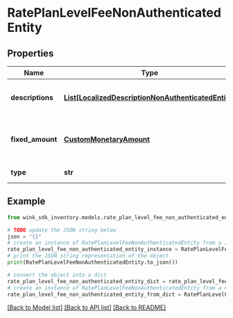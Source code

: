 # RatePlanLevelFeeNonAuthenticatedEntity


## Properties

Name | Type | Description | Notes
------------ | ------------- | ------------- | -------------
**descriptions** | [**List[LocalizedDescriptionNonAuthenticatedEntity]**](LocalizedDescriptionNonAuthenticatedEntity.md) | List of localized descriptions for this fee. | 
**fixed_amount** | [**CustomMonetaryAmount**](CustomMonetaryAmount.md) | Rate plan level fixed fee amount in property currency | 
**type** | **str** | Rate plan fee type | 

## Example

```python
from wink_sdk_inventory.models.rate_plan_level_fee_non_authenticated_entity import RatePlanLevelFeeNonAuthenticatedEntity

# TODO update the JSON string below
json = "{}"
# create an instance of RatePlanLevelFeeNonAuthenticatedEntity from a JSON string
rate_plan_level_fee_non_authenticated_entity_instance = RatePlanLevelFeeNonAuthenticatedEntity.from_json(json)
# print the JSON string representation of the object
print(RatePlanLevelFeeNonAuthenticatedEntity.to_json())

# convert the object into a dict
rate_plan_level_fee_non_authenticated_entity_dict = rate_plan_level_fee_non_authenticated_entity_instance.to_dict()
# create an instance of RatePlanLevelFeeNonAuthenticatedEntity from a dict
rate_plan_level_fee_non_authenticated_entity_from_dict = RatePlanLevelFeeNonAuthenticatedEntity.from_dict(rate_plan_level_fee_non_authenticated_entity_dict)
```
[[Back to Model list]](../README.md#documentation-for-models) [[Back to API list]](../README.md#documentation-for-api-endpoints) [[Back to README]](../README.md)


